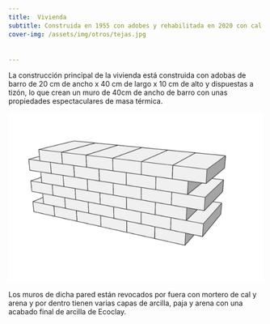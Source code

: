 ```yaml
---
title:  Vivienda
subtitle: Construida en 1955 con adobes y rehabilitada en 2020 con cal y mucho amor
cover-img: /assets/img/otros/tejas.jpg


---
```


La construcción principal de la vivienda está construida con adobas de barro de 20 cm de ancho x 40 cm de largo x 10 cm de alto y dispuestas a tizón, lo que crean un muro de 40cm de ancho de barro con unas propiedades espectaculares de masa térmica.

<img class=img1 src="/assets/img//proyecto/tizon.jpg"/>

Los muros de dicha pared están revocados por fuera con mortero de cal y arena y por dentro tienen varias capas de arcilla, paja y arena con una acabado final de arcilla de Ecoclay.






